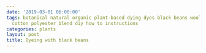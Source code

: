 ```yaml
---
date: '2019-03-01 06:00:00'
tags: botanical natural organic plant-based dying dyes black beans wool yarn fabric
  cotton polyester blend diy how to instructions
categories: plants
layout: post
title: Dyeing with black beans
---
```



